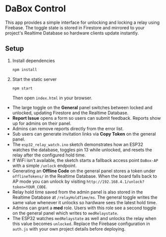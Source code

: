 # DaBox Control

This app provides a simple interface for unlocking and locking a relay using Firebase. The toggle state is stored in Firestore and mirrored to your project's Realtime Database so hardware clients update instantly.

## Setup

1. Install dependencies
   ```bash
   npm install
   ```
2. Start the static server
   ```bash
   npm start
   ```
   Then open `index.html` in your browser.
- The large toggle on the **General** panel switches between locked and unlocked, updating Firestore and the Realtime Database.
- **Report Issue** opens a form so users can submit feedback. Reports show up for admins on their panel.
- Admins can remove reports directly from the error list.
- Sub users can generate invitation links via **Copy Token** on the general panel.
- The `esp32_relay_watch.ino` sketch demonstrates how an ESP32 watches the database, toggles pin 13 while unlocked, and resets the relay after the configured hold time.
- If WiFi isn't available, the sketch starts a fallback access point `DaBox-AP` with a simple `/unlock` endpoint.
- Generating an **Offline Code** on the general panel stores a token under `offlineTokens/` in the Realtime Database. When the board falls back to AP mode you can unlock by visiting `http://192.168.4.1/unlock?token=YOUR_CODE`.
- Relay hold time saved from the admin panel is also stored in the Realtime Database at `/relayHoldTime/ms`. The general toggle writes the same value whenever it unlocks so hardware sees the latest hold time.
- Admins can grant a **med** role. Users with this role see a second toggle on the general panel which writes to `medRelaystate`.
- The ESP32 watches `medRelaystate` as well and unlocks the relay when this value becomes `unlocked`.
Replace the Firebase configuration in `auth.js` with your own project details before deploying.
